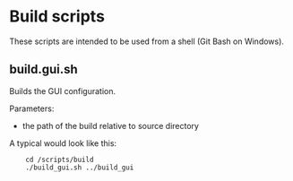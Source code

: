 # Build scripts #

These scripts are intended to be used from a shell (Git Bash on Windows).

## build.gui.sh ##

Builds the GUI configuration.

Parameters:

- the path of the build relative to source directory

A typical would look like this:

		cd /scripts/build
		./build_gui.sh ../build_gui


